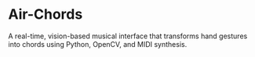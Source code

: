 # Air-Chords
A real-time, vision-based musical interface that transforms hand gestures into chords using Python, OpenCV, and MIDI synthesis.
